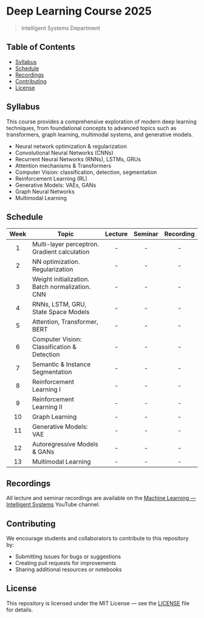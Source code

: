 # Deep Learning Course 2025

> Intelligent Systems Department

## Table of Contents

- [Syllabus](#syllabus)
- [Schedule](#schedule)
- [Recordings](#recordings)
- [Contributing](#contributing)
- [License](#license)

## Syllabus

This course provides a comprehensive exploration of modern deep learning techniques, from foundational concepts to advanced topics such as transformers, graph learning, multimodal systems, and generative models.

- Neural network optimization & regularization
- Convolutional Neural Networks (CNNs)
- Recurrent Neural Networks (RNNs), LSTMs, GRUs
- Attention mechanisms & Transformers
- Computer Vision: classification, detection, segmentation
- Reinforcement Learning (RL)
- Generative Models: VAEs, GANs
- Graph Neural Networks
- Multimodal Learning

## Schedule

| Week | Topic | Lecture | Seminar | Recording |
| :-: | - | :-: | :-: | :-: |
| 1 | Multi-layer perceptron. Gradient calculation | - | - | - |
| 2 | NN optimization. Regularization | - | - | - |
| 3 | Weight initialization. Batch normalization. CNN | - | - | - |
| 4 | RNNs, LSTM, GRU, State Space Models | - | - | - |
| 5 | Attention, Transformer, BERT | - | - | - |
| 6 | Computer Vision: Classification & Detection | - | - | - |
| 7 | Semantic & Instance Segmentation | - | - | - |
| 8 | Reinforcement Learning I | - | - | - |
| 9 | Reinforcement Learning II | - | - | - |
| 10 | Graph Learning | - | - | - |
| 11 | Generative Models: VAE | - | - | - |
| 12 | Autoregressive Models & GANs | - | - | - |
| 13 | Multimodal Learning | - | - | - |

## Recordings

All lecture and seminar recordings are available on the [Machine Learning — Intelligent Systems](https://www.youtube.com/@MachineLearningIS) YouTube channel.

## Contributing

We encourage students and collaborators to contribute to this repository by:

- Submitting issues for bugs or suggestions
- Creating pull requests for improvements
- Sharing additional resources or notebooks

## License

This repository is licensed under the MIT License — see the [LICENSE](LICENSE) file for details.